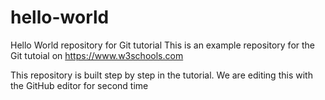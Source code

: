 # hello-world
Hello World repository for Git tutorial
This is an example repository for the Git tutoial on https://www.w3schools.com

This repository is built step by step in the tutorial.
We are editing this with the GitHub editor for second time
